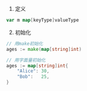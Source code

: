 1. 定义
```go
var m map[keyType]valueType
```
2. 初始化
```go
// 用make初始化
ages := make(map[string]int)

// 用字面量初始化
ages := map[string]int{
    "Alice": 30,
    "Bob":   25,
}
```

